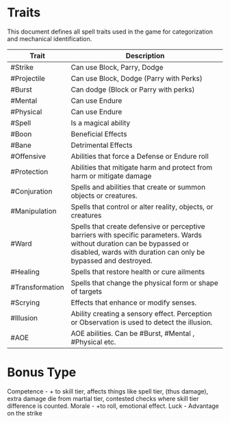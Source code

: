 # Traits

This document defines all spell traits used in the game for categorization and mechanical identification.

| Trait           | Description                                                                                                                                                                                |
| --------------- | ------------------------------------------------------------------------------------------------------------------------------------------------------------------------------------------ |
| #Strike         | Can use Block, Parry, Dodge                                                                                                                                                                |
| #Projectile     | Can use Block, Dodge (Parry with Perks)                                                                                                                                                    |
| #Burst          | Can dodge (Block or Parry with perks)                                                                                                                                                      |
| #Mental         | Can use Endure                                                                                                                                                                             |
| #Physical       | Can use Endure                                                                                                                                                                             |
| #Spell          | Is a magical ability                                                                                                                                                                       |
| #Boon           | Beneficial Effects                                                                                                                                                                         |
| #Bane           | Detrimental Effects                                                                                                                                                                        |
| #Offensive      | Abilities that force a Defense or Endure roll                                                                                                                                              |
| #Protection     | Abilities that mitigate harm and protect from harm or mitigate damage                                                                                                                      |
| #Conjuration    | Spells and abilities that create or summon objects or creatures.                                                                                                                           |
| #Manipulation   | Spells that control or alter reality, objects, or creatures                                                                                                                                |
| #Ward           | Spells that create defensive or perceptive barriers with specific parameters. Wards without duration can be bypassed or disabled, wards with duration can only be bypassed and destroyed.  |
| #Healing        | Spells that restore health or cure ailments                                                                                                                                                |
| #Transformation | Spells that change the physical form or shape of targets                                                                                                                                   |
| #Scrying        | Effects that enhance or modify senses.                                                                                                                                                     |
| #Illusion       | Ability creating a sensory effect. Perception or Observation is used to detect the illusion.                                                                                               |
| #AOE            | AOE abilities. Can be #Burst, #Mental , #Physical etc.                                                                                                                                     |


# Bonus Type
Competence - + to skill tier, affects things like spell tier, (thus damage), extra damage die from martial tier, contested checks where skill tier difference is counted.
Morale - +to roll, emotional effect.
Luck - Advantage on the strike
